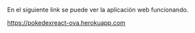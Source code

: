 En el siguiente link se puede ver la aplicación web funcionando.

https://pokedexreact-ova.herokuapp.com

